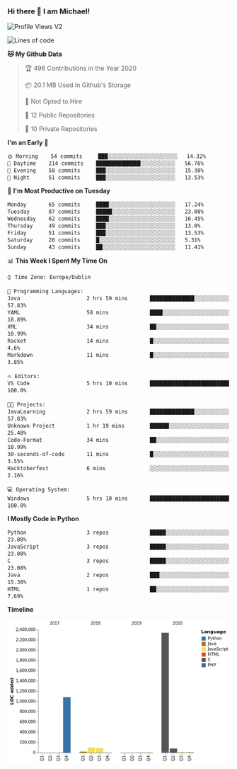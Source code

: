 ### Hi there 👋 I am Michael!

![Profile Views V2](https://komarev.com/ghpvc/?username=AppDevMichael)

<!--START_SECTION:waka-->
![Lines of code](https://img.shields.io/badge/From%20Hello%20World%20I%27ve%20Written-11.8%20million%20lines%20of%20code-blue)

**🐱 My Github Data** 

> 🏆 496 Contributions in the Year 2020
 > 
> 📦 20.1 MB Used in Github's Storage 
 > 
> 🚫 Not Opted to Hire
 > 
> 📜 12 Public Repositories
 > 
> 🔑 10 Private Repositories 

**I'm an Early 🐤** 

```text
🌞 Morning    54 commits     ███░░░░░░░░░░░░░░░░░░░░░░   14.32% 
🌆 Daytime    214 commits    ██████████████░░░░░░░░░░░   56.76% 
🌃 Evening    58 commits     ███░░░░░░░░░░░░░░░░░░░░░░   15.38% 
🌙 Night      51 commits     ███░░░░░░░░░░░░░░░░░░░░░░   13.53%

```
📅 **I'm Most Productive on Tuesday** 

```text
Monday       65 commits     ████░░░░░░░░░░░░░░░░░░░░░   17.24% 
Tuesday      87 commits     █████░░░░░░░░░░░░░░░░░░░░   23.08% 
Wednesday    62 commits     ████░░░░░░░░░░░░░░░░░░░░░   16.45% 
Thursday     49 commits     ███░░░░░░░░░░░░░░░░░░░░░░   13.0% 
Friday       51 commits     ███░░░░░░░░░░░░░░░░░░░░░░   13.53% 
Saturday     20 commits     █░░░░░░░░░░░░░░░░░░░░░░░░   5.31% 
Sunday       43 commits     ██░░░░░░░░░░░░░░░░░░░░░░░   11.41%

```


📊 **This Week I Spent My Time On** 

```text
⌚︎ Time Zone: Europe/Dublin

💬 Programming Languages: 
Java                     2 hrs 59 mins       ██████████████░░░░░░░░░░░   57.83% 
YAML                     58 mins             ████░░░░░░░░░░░░░░░░░░░░░   18.89% 
XML                      34 mins             ██░░░░░░░░░░░░░░░░░░░░░░░   10.99% 
Racket                   14 mins             █░░░░░░░░░░░░░░░░░░░░░░░░   4.6% 
Markdown                 11 mins             █░░░░░░░░░░░░░░░░░░░░░░░░   3.85%

🔥 Editors: 
VS Code                  5 hrs 10 mins       █████████████████████████   100.0%

🐱‍💻 Projects: 
JavaLearning             2 hrs 59 mins       ██████████████░░░░░░░░░░░   57.83% 
Unknown Project          1 hr 19 mins        ██████░░░░░░░░░░░░░░░░░░░   25.48% 
Code-Format              34 mins             ██░░░░░░░░░░░░░░░░░░░░░░░   10.99% 
30-seconds-of-code       11 mins             █░░░░░░░░░░░░░░░░░░░░░░░░   3.55% 
Hacktoberfest            6 mins              ░░░░░░░░░░░░░░░░░░░░░░░░░   2.16%

💻 Operating System: 
Windows                  5 hrs 10 mins       █████████████████████████   100.0%

```

**I Mostly Code in Python** 

```text
Python                   3 repos             █████░░░░░░░░░░░░░░░░░░░░   23.08% 
JavaScript               3 repos             █████░░░░░░░░░░░░░░░░░░░░   23.08% 
C                        3 repos             █████░░░░░░░░░░░░░░░░░░░░   23.08% 
Java                     2 repos             ███░░░░░░░░░░░░░░░░░░░░░░   15.38% 
HTML                     1 repos             ██░░░░░░░░░░░░░░░░░░░░░░░   7.69%

```


**Timeline**

![Chart not found](https://github.com/AppDevMichael/AppDevMichael/blob/master/charts/bar_graph.png) 


<!--END_SECTION:waka-->

